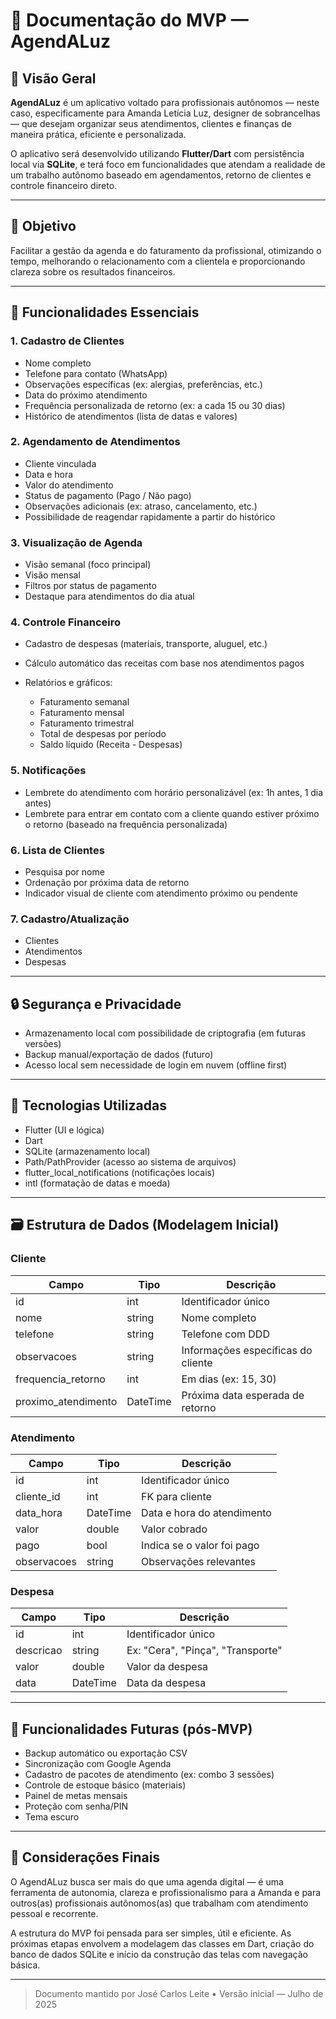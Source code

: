 # 📘 Documentação do MVP — AgendALuz

## 🧾 Visão Geral

**AgendALuz** é um aplicativo voltado para profissionais autônomos — neste caso, especificamente para Amanda Letícia Luz, designer de sobrancelhas — que desejam organizar seus atendimentos, clientes e finanças de maneira prática, eficiente e personalizada.

O aplicativo será desenvolvido utilizando **Flutter/Dart** com persistência local via **SQLite**, e terá foco em funcionalidades que atendam a realidade de um trabalho autônomo baseado em agendamentos, retorno de clientes e controle financeiro direto.

---

## 🎯 Objetivo

Facilitar a gestão da agenda e do faturamento da profissional, otimizando o tempo, melhorando o relacionamento com a clientela e proporcionando clareza sobre os resultados financeiros.

---

## 🔧 Funcionalidades Essenciais

### 1. Cadastro de Clientes

* Nome completo
* Telefone para contato (WhatsApp)
* Observações específicas (ex: alergias, preferências, etc.)
* Data do próximo atendimento
* Frequência personalizada de retorno (ex: a cada 15 ou 30 dias)
* Histórico de atendimentos (lista de datas e valores)

### 2. Agendamento de Atendimentos

* Cliente vinculada
* Data e hora
* Valor do atendimento
* Status de pagamento (Pago / Não pago)
* Observações adicionais (ex: atraso, cancelamento, etc.)
* Possibilidade de reagendar rapidamente a partir do histórico

### 3. Visualização de Agenda

* Visão semanal (foco principal)
* Visão mensal
* Filtros por status de pagamento
* Destaque para atendimentos do dia atual

### 4. Controle Financeiro

* Cadastro de despesas (materiais, transporte, aluguel, etc.)
* Cálculo automático das receitas com base nos atendimentos pagos
* Relatórios e gráficos:

  * Faturamento semanal
  * Faturamento mensal
  * Faturamento trimestral
  * Total de despesas por período
  * Saldo líquido (Receita - Despesas)

### 5. Notificações

* Lembrete do atendimento com horário personalizável (ex: 1h antes, 1 dia antes)
* Lembrete para entrar em contato com a cliente quando estiver próximo o retorno (baseado na frequência personalizada)

### 6. Lista de Clientes

* Pesquisa por nome
* Ordenação por próxima data de retorno
* Indicador visual de cliente com atendimento próximo ou pendente

### 7. Cadastro/Atualização

* Clientes
* Atendimentos
* Despesas

---

## 🔒 Segurança e Privacidade

* Armazenamento local com possibilidade de criptografia (em futuras versões)
* Backup manual/exportação de dados (futuro)
* Acesso local sem necessidade de login em nuvem (offline first)

---

## 📱 Tecnologias Utilizadas

* Flutter (UI e lógica)
* Dart
* SQLite (armazenamento local)
* Path/PathProvider (acesso ao sistema de arquivos)
* flutter\_local\_notifications (notificações locais)
* intl (formatação de datas e moeda)

---

## 🗃️ Estrutura de Dados (Modelagem Inicial)

### Cliente

| Campo                | Tipo     | Descrição                          |
| -------------------- | -------- | ---------------------------------- |
| id                   | int      | Identificador único                |
| nome                 | string   | Nome completo                      |
| telefone             | string   | Telefone com DDD                   |
| observacoes          | string   | Informações específicas do cliente |
| frequencia\_retorno  | int      | Em dias (ex: 15, 30)               |
| proximo\_atendimento | DateTime | Próxima data esperada de retorno   |

### Atendimento

| Campo       | Tipo     | Descrição                  |
| ----------- | -------- | -------------------------- |
| id          | int      | Identificador único        |
| cliente\_id | int      | FK para cliente            |
| data\_hora  | DateTime | Data e hora do atendimento |
| valor       | double   | Valor cobrado              |
| pago        | bool     | Indica se o valor foi pago |
| observacoes | string   | Observações relevantes     |

### Despesa

| Campo     | Tipo     | Descrição                         |
| --------- | -------- | --------------------------------- |
| id        | int      | Identificador único               |
| descricao | string   | Ex: "Cera", "Pinça", "Transporte" |
| valor     | double   | Valor da despesa                  |
| data      | DateTime | Data da despesa                   |

---

## 🚀 Funcionalidades Futuras (pós-MVP)

* Backup automático ou exportação CSV
* Sincronização com Google Agenda
* Cadastro de pacotes de atendimento (ex: combo 3 sessões)
* Controle de estoque básico (materiais)
* Painel de metas mensais
* Proteção com senha/PIN
* Tema escuro

---

## 📌 Considerações Finais

O AgendALuz busca ser mais do que uma agenda digital — é uma ferramenta de autonomia, clareza e profissionalismo para a Amanda e para outros(as) profissionais autônomos(as) que trabalham com atendimento pessoal e recorrente.

A estrutura do MVP foi pensada para ser simples, útil e eficiente. As próximas etapas envolvem a modelagem das classes em Dart, criação do banco de dados SQLite e início da construção das telas com navegação básica.

---

> Documento mantido por José Carlos Leite • Versão inicial — Julho de 2025
